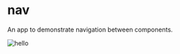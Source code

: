 # nav
An app to demonstrate navigation between components.

![hello](https://github.com/murlokswarm/app/wiki/assets/nav.gif)